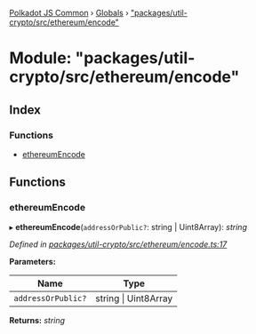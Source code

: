 [Polkadot JS Common](../README.md) › [Globals](../globals.md) › ["packages/util-crypto/src/ethereum/encode"](_packages_util_crypto_src_ethereum_encode_.md)

# Module: "packages/util-crypto/src/ethereum/encode"

## Index

### Functions

* [ethereumEncode](_packages_util_crypto_src_ethereum_encode_.md#ethereumencode)

## Functions

###  ethereumEncode

▸ **ethereumEncode**(`addressOrPublic?`: string | Uint8Array): *string*

*Defined in [packages/util-crypto/src/ethereum/encode.ts:17](https://github.com/polkadot-js/common/blob/5c886b0f/packages/util-crypto/src/ethereum/encode.ts#L17)*

**Parameters:**

Name | Type |
------ | ------ |
`addressOrPublic?` | string &#124; Uint8Array |

**Returns:** *string*
